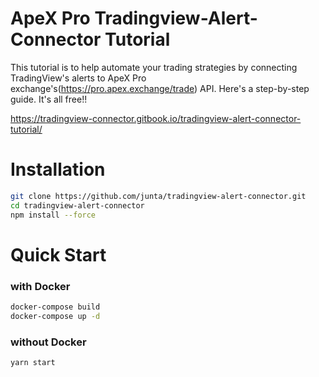 # ApeX Pro Tradingview-Alert-Connector Tutorial

This tutorial is to help automate your trading strategies by connecting TradingView's alerts to ApeX Pro exchange's(https://pro.apex.exchange/trade) API. 
Here's a step-by-step guide. It's all free!!

https://tradingview-connector.gitbook.io/tradingview-alert-connector-tutorial/

# Installation

```bash
git clone https://github.com/junta/tradingview-alert-connector.git
cd tradingview-alert-connector
npm install --force
```

# Quick Start

### with Docker

```bash
docker-compose build
docker-compose up -d
```

### without Docker

```bash
yarn start
```

